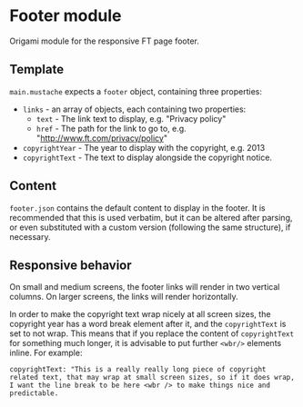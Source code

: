 # Footer module

Origami module for the responsive FT page footer.

## Template

`main.mustache` expects a `footer` object, containing three properties:

* `links` - an array of objects, each containing two properties:
    * `text` - The link text to display, e.g. "Privacy policy"
    * `href` - The path for the link to go to, e.g. "http://www.ft.com/privacy/policy"
* `copyrightYear` - The year to display with the copyright, e.g. 2013
* `copyrightText` - The text to display alongside the copyright notice.

## Content

`footer.json` contains the default content to display in the footer. It is recommended that this is used verbatim, but it can be altered after parsing, or even substituted with a custom version (following the same structure), if necessary.

## Responsive behavior

On small and medium screens, the footer links will render in two vertical columns. On larger screens, the links will render horizontally.

In order to make the copyright text wrap nicely at all screen sizes, the copyright year has a word break element after it, and the `copyrightText` is set to not wrap. This means that if you replace the content of `copyrightText` for something much longer, it is advisable to put further `<wbr/>` elements inline. For example:

    copyrightText: "This is a really really long piece of copyright related text, that may wrap at small screen sizes, so if it does wrap, I want the line break to be here <wbr /> to make things nice and predictable.